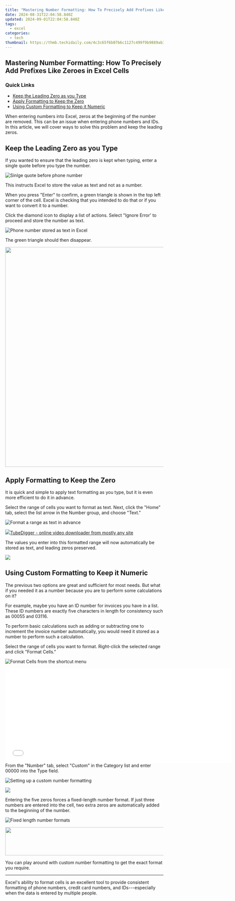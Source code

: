 ```yaml
---
title: "Mastering Number Formatting: How To Precisely Add Prefixes Like Zeroes in Excel Cells"
date: 2024-08-31T22:04:58.840Z
updated: 2024-09-01T22:04:58.840Z
tags:
  - excel
categories:
  - tech
thumbnail: https://thmb.techidaily.com/4c3c65f6b07b6c1127c499f9b9889ab3244702ce710d3692e68eb1f54ab083aa.jpg
---
```


## Mastering Number Formatting: How To Precisely Add Prefixes Like Zeroes in Excel Cells

### Quick Links

* [Keep the Leading Zero as you Type](https://video-screen-grab.techidaily.com/new-2024-approved-immortal-gameplay-highlights-of-android-samsungs/)
* [Apply Formatting to Keep the Zero](https://fox-info.techidaily.com/new-experience-effortless-videodownloads-on-pinterest-with-5-best-tools-for-2024/)
* [Using Custom Formatting to Keep it Numeric](https://screen-mirror.techidaily.com/in-2024-best-3-tecno-spark-20-proplus-emulator-for-mac-to-run-your-wanted-android-apps-drfone-by-drfone-android/)

 When entering numbers into Excel, zeros at the beginning of the number are removed. This can be an issue when entering phone numbers and IDs. In this article, we will cover ways to solve this problem and keep the leading zeros.

##  Keep the Leading Zero as you Type

 If you wanted to ensure that the leading zero is kept when typing, enter a single quote before you type the number.

![Sinlge quote before phone number](https://static1.howtogeekimages.com/wordpress/wp-content/uploads/2019/07/single-quote.png) 

 This instructs Excel to store the value as text and not as a number.

 When you press "Enter" to confirm, a green triangle is shown in the top left corner of the cell. Excel is checking that you intended to do that or if you want to convert it to a number.

 Click the diamond icon to display a list of actions. Select "Ignore Error' to proceed and store the number as text.

![Phone number stored as text in Excel](https://static1.howtogeekimages.com/wordpress/wp-content/uploads/2019/07/phone-number-as-text.png) 

 The green triangle should then disappear.

<!-- affiliate ads begin -->
<a href="https://unicoeye.pxf.io/c/5597632/2084396/18498" target="_top" id="2084396"><img src="//a.impactradius-go.com/display-ad/18498-2084396" border="0" alt="" width="1920" height="700"/></a><img height="0" width="0" src="https://imp.pxf.io/i/5597632/2084396/18498" style="position:absolute;visibility:hidden;" border="0" />
<!-- affiliate ads end -->
##  Apply Formatting to Keep the Zero

 It is quick and simple to apply text formatting as you type, but it is even more efficient to do it in advance.

 Select the range of cells you want to format as text. Next, click the "Home" tab, select the list arrow in the Number group, and choose "Text."

![Format a range as text in advance](https://static1.howtogeekimages.com/wordpress/wp-content/uploads/2019/07/format-text.png) 

<!-- affiliate ads begin -->
<a href="https://secure.2checkout.com/order/checkout.php?PRODS=4572700&QTY=1&AFFILIATE=108875&CART=1"><img src="	https://www.tubedigger.com/wp-content/uploads/2020/08/tubedigger-software-new.png" border="0">TubeDigger - online video downloader from mostly any site</a>
<!-- affiliate ads end -->
 The values you enter into this formatted range will now automatically be stored as text, and leading zeros preserved.

<!-- affiliate ads begin -->
<a href="https://shop.copernic.com/order/checkout.php?PRODS=41033091&QTY=1&AFFILIATE=108875&CART=1"><img src="https://secure.2checkout.com/images/merchant/8d30aa96e72440759f74bd2306c1fa3d/Copernic-2023-Affiliate-728x90-Advanced.png" border="0"></a>
<!-- affiliate ads end -->
##  Using Custom Formatting to Keep it Numeric

 The previous two options are great and sufficient for most needs. But what if you needed it as a number because you are to perform some calculations on it?

 For example, maybe you have an ID number for invoices you have in a list. These ID numbers are exactly five characters in length for consistency such as 00055 and 03116.

 To perform basic calculations such as adding or subtracting one to increment the invoice number automatically, you would need it stored as a number to perform such a calculation.

 Select the range of cells you want to format. Right-click the selected range and click "Format Cells."

![Format Cells from the shortcut menu](https://static1.howtogeekimages.com/wordpress/wp-content/uploads/2019/07/format-cells.png) 

<!-- affiliate ads begin -->
<iframe id="iframe_672" src="//a.impactradius-go.com/gen-ad-code/5597632/1959812/17834/" width="720" height="300" scrolling="no" frameborder="0" marginheight="0" marginwidth="0"></iframe>
<!-- affiliate ads end -->
 From the "Number" tab, select "Custom" in the Category list and enter 00000 into the Type field.

![Setting up a custom number formatting](https://static1.howtogeekimages.com/wordpress/wp-content/uploads/2019/07/custom-formatting-1.png) 

<!-- affiliate ads begin -->
<a href="https://secure.2checkout.com/order/checkout.php?PRODS=4620780&QTY=1&AFFILIATE=108875&CART=1"><img src="https://secure.avangate.com/images/merchant/07dd4d5a72f5740ef0f035f201951476/728__90banner.jpg" border="0"></a>
<!-- affiliate ads end -->
 Entering the five zeros forces a fixed-length number format. If just three numbers are entered into the cell, two extra zeros are automatically added to the beginning of the number.

![Fixed length number formats](https://static1.howtogeekimages.com/wordpress/wp-content/uploads/2019/07/fixed-length-number.png) 

<!-- affiliate ads begin -->
<a href="https://arkmc.pxf.io/c/5597632/427477/5172" target="_top" id="427477"><img src="//a.impactradius-go.com/display-ad/5172-427477" border="0" alt="" width="728" height="90"/></a><img height="0" width="0" src="https://arkmc.pxf.io/i/5597632/427477/5172" style="position:absolute;visibility:hidden;" border="0" />
<!-- affiliate ads end -->
 You can play around with custom number formatting to get the exact format you require.

---

 Excel's ability to format cells is an excellent tool to provide consistent formatting of phone numbers, credit card numbers, and IDs---especially when the data is entered by multiple people.

<ins class="adsbygoogle"
     style="display:block"
     data-ad-format="autorelaxed"
     data-ad-client="ca-pub-7571918770474297"
     data-ad-slot="1223367746"></ins>



<ins class="adsbygoogle"
     style="display:block"
     data-ad-client="ca-pub-7571918770474297"
     data-ad-slot="8358498916"
     data-ad-format="auto"
     data-full-width-responsive="true"></ins>


